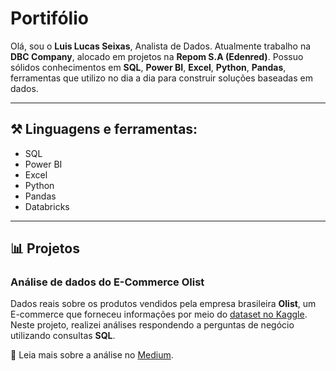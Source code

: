 # Portifólio

Olá, sou o **Luis Lucas Seixas**, Analista de Dados. Atualmente trabalho na **DBC Company**, alocado em projetos na **Repom S.A (Edenred)**. Possuo sólidos conhecimentos em **SQL**, **Power BI**, **Excel**, **Python**, **Pandas**, ferramentas que utilizo no dia a dia para construir soluções baseadas em dados.

---

## ⚒️ Linguagens e ferramentas:

- SQL
- Power BI
- Excel
- Python
- Pandas
- Databricks

---

## 📊 Projetos 

### **Análise de dados do E-Commerce Olist**
Dados reais sobre os produtos vendidos pela empresa brasileira **Olist**, um E-commerce que forneceu informações por meio do [dataset no Kaggle](https://www.kaggle.com/datasets/olistbr/brazilian-ecommerce).  
Neste projeto, realizei análises respondendo a perguntas de negócio utilizando consultas **SQL**.

📝 Leia mais sobre a análise no [Medium](https://medium.com/@lucasseixas__/sql-query-análise-de-dados-brazilian-e-commerce-public-dataset-by-olist-92f5bb3730b5).
